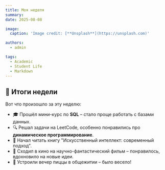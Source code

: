```yaml
---
title: Моя неделя
summary: 
date: 2025-08-08

image:
  caption: 'Image credit: [**Unsplash**](https://unsplash.com)'

authors:
  - admin

tags:
  - Academic
  - Student Life
  - Markdown
---
```


## 📅 Итоги недели  

Вот что произошло за эту неделю:  

- 🎓 Прошёл мини-курс по **SQL** – стало проще работать с базами данных.  
- 🔍 Решал задачи на LeetCode, особенно понравились про **динамическое программирование**.  
- 📖 Начал читать книгу "Искусственный интеллект: современный подход".  
- 🎥 Сходил в кино на научно-фантастический фильм – понравилось, вдохновило на новые идеи.  
- 🍕 Устроили вечер пиццы в общежитии – было весело!  

